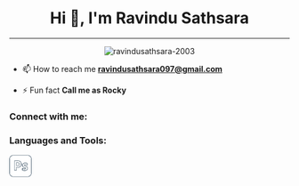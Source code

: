 <h1 align="center">Hi 👋, I'm Ravindu Sathsara</h1>

---
<p align="center"> <img src="https://komarev.com/ghpvc/?username=ravindusathsara-2003&label=Profile%20views&color=0e75b6&style=flat" alt="ravindusathsara-2003" /> </p>

- 📫 How to reach me **ravindusathsara097@gmail.com**

- ⚡ Fun fact **Call me as Rocky**

<h3 align="left">Connect with me:</h3>
<p align="left">
</p>

<h3 align="left">Languages and Tools:</h3>
<p align="left"> <a href="https://www.photoshop.com/en" target="_blank" rel="noreferrer"> <img src="https://raw.githubusercontent.com/devicons/devicon/master/icons/photoshop/photoshop-line.svg" alt="photoshop" width="40" height="40"/> </a> </p>
